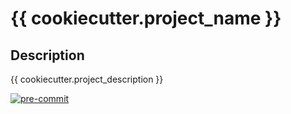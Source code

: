 # {{ cookiecutter.project_name }}

## Description

{{ cookiecutter.project_description }}

[![pre-commit](https://img.shields.io/badge/pre--commit-enabled-brightgreen?logo=pre-commit)](https://github.com/pre-commit/pre-commit)
